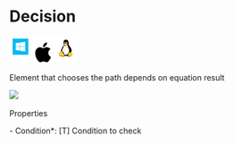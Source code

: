 # Decision

![](<../../../.gitbook/assets/image (46).png>)

Element that chooses the path depends on equation result

![](https://gblobscdn.gitbook.com/assets%2F-M-L9CGkriEo1\_2PfJzA%2F-M-fD2-\_TMybfPPlDm2I%2F-M-fDnNDfJHbFlF72iXk%2F001.png?alt=media\&token=9f7a88ef-151b-482c-be4f-b1d536adf79f)

Properties

&#x20;\- Condition\*: \[T] Condition to check
